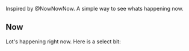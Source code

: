 Inspired by @NowNowNow. A simple way to see whats happening now.

## Now

Lot's happening right now. Here is a select bit:
